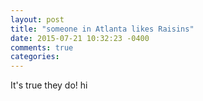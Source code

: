 ```yaml
---
layout: post
title: "someone in Atlanta likes Raisins"
date: 2015-07-21 10:32:23 -0400
comments: true
categories:
---
```


It's true they do!
hi